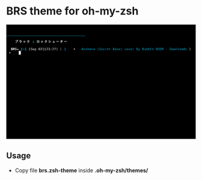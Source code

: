 # BRS theme for oh-my-zsh

![term](https://raw.githubusercontent.com/evenhold/brs-zsh-theme/master/screenshots/brs-zsh-theme.png)

## Usage

 - Copy file **brs.zsh-theme** inside **.oh-my-zsh/themes/**

